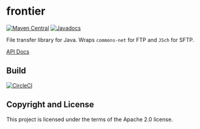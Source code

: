 # frontier

[![Maven Central](https://maven-badges.herokuapp.com/maven-central/fun.mike/frontier-alpha/badge.svg)](https://maven-badges.herokuapp.com/maven-central/fun.mike/frontier-alpha)
[![Javadocs](https://www.javadoc.io/badge/fun.mike/frontier-alpha.svg)](https://www.javadoc.io/doc/fun.mike/frontier-alpha)

File transfer library for Java. Wraps `commons-net` for FTP and `JSch` for SFTP.

[API Docs](http://javadoc.io/doc/fun.mike/frontier-alpha)

## Build

[![CircleCI](https://circleci.com/gh/mike706574/frontier.svg?style=svg)](https://circleci.com/gh/mike706574/frontier)

## Copyright and License

This project is licensed under the terms of the Apache 2.0 license.
